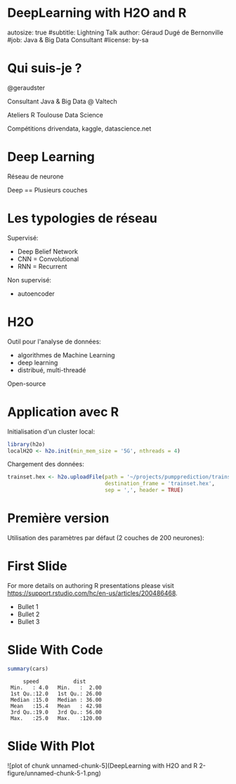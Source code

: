 DeepLearning with H2O and R
========================================================
autosize: true
#subtitle: Lightning Talk
author: Géraud Dugé de Bernonville
#job: Java & Big Data Consultant
#license: by-sa

Qui suis-je ?
========================================================

@geraudster

Consultant Java & Big Data @ Valtech

Ateliers R Toulouse Data Science

Compétitions drivendata, kaggle, datascience.net

Deep Learning
========================================================

Réseau de neurone

Deep == Plusieurs couches

Les typologies de réseau
========================================================

Supervisé: 

* Deep Belief Network
* CNN = Convolutional
* RNN = Recurrent

Non supervisé:

* autoencoder

H2O
========================================================

Outil pour l'analyse de données:

* algorithmes de Machine Learning
* deep learning
* distribué, multi-threadé

Open-source

Application avec R
========================================================

Initialisation d'un cluster local:

```r
library(h2o)
localH2O <- h2o.init(min_mem_size = '5G', nthreads = 4)
```

Chargement des données:

```r
trainset.hex <- h2o.uploadFile(path = '~/projects/pumpprediction/trainset_values.csv',
                               destination_frame = 'trainset.hex',
                               sep = ',', header = TRUE)
```

Première version
========================================================

Utilisation des paramètres par défaut (2 couches de 200 neurones):



First Slide
========================================================

For more details on authoring R presentations please visit <https://support.rstudio.com/hc/en-us/articles/200486468>.

- Bullet 1
- Bullet 2
- Bullet 3

Slide With Code
========================================================


```r
summary(cars)
```

```
     speed           dist       
 Min.   : 4.0   Min.   :  2.00  
 1st Qu.:12.0   1st Qu.: 26.00  
 Median :15.0   Median : 36.00  
 Mean   :15.4   Mean   : 42.98  
 3rd Qu.:19.0   3rd Qu.: 56.00  
 Max.   :25.0   Max.   :120.00  
```

Slide With Plot
========================================================

![plot of chunk unnamed-chunk-5](DeepLearning with H2O and R 2-figure/unnamed-chunk-5-1.png)
